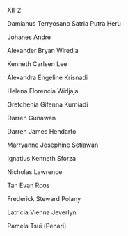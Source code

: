 XII-2

Damianus Terryosano Satria Putra Heru

Johanes Andre

Alexander Bryan Wiredja

Kenneth Carlsen Lee

Alexandra Engeline Krisnadi

Helena Florencia Widjaja

Gretchenia Gifenna Kurniadi

Darren Gunawan

Darren James Hendarto

Marryanne Josephine Setiawan

Ignatius Kenneth Sforza

Nicholas Lawrence

Tan Evan Roos

Frederick Steward Polany

Latricia Vienna Jeverlyn

Pamela Tsui (Penari)



